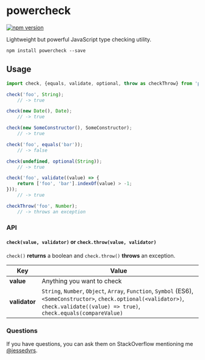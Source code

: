 powercheck
==========

[![npm version](https://badge.fury.io/js/powercheck.svg)](https://badge.fury.io/js/powercheck)

Lightweight but powerful JavaScript type checking utility.

```
npm install powercheck --save
```

Usage
-----

```js
import check, {equals, validate, optional, throw as checkThrow} from 'powercheck';

check('foo', String);
    // -> true

check(new Date(), Date);
    // -> true

check(new SomeConstructor(), SomeConstructor);
    // -> true

check('foo', equals('bar'));
    // -> false

check(undefined, optional(String));
    // -> true

check('foo', validate((value) => {
    return ['foo', 'bar'].indexOf(value) > -1;
}));
    // -> true

checkThrow('foo', Number);
    // -> throws an exception
```

### API

#### `check(value, validator)` or `check.throw(value, validator)`

`check()` **returns** a boolean and `check.throw()` **throws** an exception.

Key | Value
--- | ----
**value** | Anything you want to check
**validator** | `String`, `Number`, `Object`, `Array`, `Function`, `Symbol` (ES6), `<SomeConstructor>`, `check.optional(<validator>)`, `check.validate((value) => true)`, `check.equals(compareValue)`

### Questions

If you have questions, you can ask them on StackOverflow mentioning me [@jessedvrs](http://stackoverflow.com/users/2803759).



